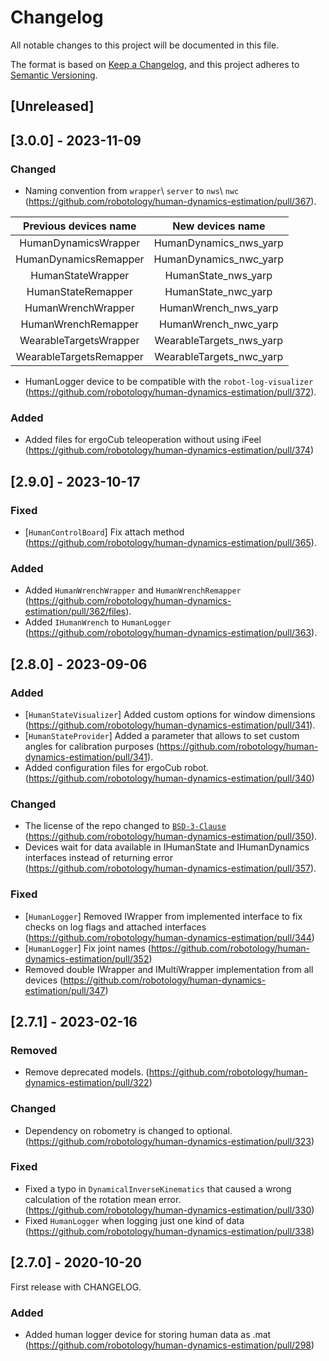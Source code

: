 # Changelog
All notable changes to this project will be documented in this file.

The format is based on [Keep a Changelog](https://keepachangelog.com/en/1.0.0/),
and this project adheres to [Semantic Versioning](https://semver.org/spec/v2.0.0.html).

## [Unreleased]

## [3.0.0] - 2023-11-09

### Changed
- Naming convention from `wrapper`\ `server` to `nws`\ `nwc` (https://github.com/robotology/human-dynamics-estimation/pull/367).

| Previous devices name | New devices name |
|:------------:|:--------------:|
| HumanDynamicsWrapper | HumanDynamics_nws_yarp |
| HumanDynamicsRemapper | HumanDynamics_nwc_yarp |
| HumanStateWrapper | HumanState_nws_yarp |
| HumanStateRemapper | HumanState_nwc_yarp |
| HumanWrenchWrapper | HumanWrench_nws_yarp |
| HumanWrenchRemapper | HumanWrench_nwc_yarp |
| WearableTargetsWrapper | WearableTargets_nws_yarp |
| WearableTargetsRemapper | WearableTargets_nwc_yarp |

-  HumanLogger device to be compatible with the `robot-log-visualizer` (https://github.com/robotology/human-dynamics-estimation/pull/372).

### Added
- Added files for ergoCub teleoperation without using iFeel (https://github.com/robotology/human-dynamics-estimation/pull/374)

## [2.9.0] - 2023-10-17

### Fixed
- [`HumanControlBoard`] Fix attach method (https://github.com/robotology/human-dynamics-estimation/pull/365).

### Added
- Added `HumanWrenchWrapper` and `HumanWrenchRemapper` (https://github.com/robotology/human-dynamics-estimation/pull/362/files).
- Added `IHumanWrench` to `HumanLogger` (https://github.com/robotology/human-dynamics-estimation/pull/363).

## [2.8.0] - 2023-09-06

### Added
- [`HumanStateVisualizer`] Added custom options for window dimensions (https://github.com/robotology/human-dynamics-estimation/pull/341).
- [`HumanStateProvider`] Added a parameter that allows to set custom angles for calibration purposes (https://github.com/robotology/human-dynamics-estimation/pull/341).
- Added configuration files for ergoCub robot. (https://github.com/robotology/human-dynamics-estimation/pull/340)

### Changed
- The license of the repo changed to [`BSD-3-Clause`](https://spdx.org/licenses/BSD-3-Clause.html) (https://github.com/robotology/human-dynamics-estimation/pull/350).
- Devices wait for data available in IHumanState and IHumanDynamics interfaces instead of returning error (https://github.com/robotology/human-dynamics-estimation/pull/357).

### Fixed
- [`HumanLogger`] Removed IWrapper from implemented interface to fix checks on log flags and attached interfaces (https://github.com/robotology/human-dynamics-estimation/pull/344)
- [`HumanLogger`] Fix joint names (https://github.com/robotology/human-dynamics-estimation/pull/352)
- Removed double IWrapper and IMultiWrapper implementation from all devices (https://github.com/robotology/human-dynamics-estimation/pull/347) 


## [2.7.1] - 2023-02-16

### Removed
- Remove deprecated models. (https://github.com/robotology/human-dynamics-estimation/pull/322)

### Changed
- Dependency on robometry is changed to optional. (https://github.com/robotology/human-dynamics-estimation/pull/323)

### Fixed
- Fixed a typo in `DynamicalInverseKinematics` that caused a wrong calculation of the rotation mean error. (https://github.com/robotology/human-dynamics-estimation/pull/330)
- Fixed `HumanLogger` when logging just one kind of data (https://github.com/robotology/human-dynamics-estimation/pull/338)

## [2.7.0] - 2020-10-20

First release with CHANGELOG.

### Added
- Added human logger device for storing human data as .mat (https://github.com/robotology/human-dynamics-estimation/pull/298)

